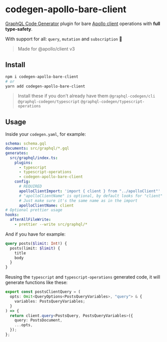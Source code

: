 # codegen-apollo-bare-client

[GraphQL Code Generator](https://graphql-code-generator.com/) plugin for bare [Apollo client](https://github.com/apollographql/apollo-client) operations with **full type-safety**.

With support for all: `query`, `mutation` and `subscription` :tada:

> Made for @apollo/client v3

## Install

```sh
npm i codegen-apollo-bare-client
# or
yarn add codegen-apollo-bare-client
```

> Install these if you don't already have them
> `@graphql-codegen/cli` `@graphql-codegen/typescript` `@graphql-codegen/typescript-operations`

## Usage

Inside your `codegen.yaml`, for example:

```yaml
schema: schema.gql
documents: src/graphql/*.gql
generates:
  src/graphql/index.ts:
    plugins:
      - typescript
      - typescript-operations
      - codegen-apollo-bare-client
    config:
      # REQUIRED
      apolloClientImport: 'import { client } from "../apolloClient"'
      # "apolloClientName" is optional, by default looks for "client"
      # Just make sure it's the same name as in the import
      apolloClientName: client
# Optional prettier usage
hooks:
  afterAllFileWrite:
    - prettier --write src/graphql/*
```

And if you have for example:

```graphql
query posts($limit: Int!) {
  posts(limit: $limit) {
    title
    body
  }
}
```

Reusing the `typescript` and `typescript-operations` generated code, it will generate functions like these:

```ts
export const postsClientQuery = (
  opts: Omit<QueryOptions<PostsQueryVariables>, "query"> & {
    variables: PostsQueryVariables;
  }
) => {
  return client.query<PostsQuery, PostsQueryVariables>({
    query: PostsDocument,
    ...opts,
  });
};
```
